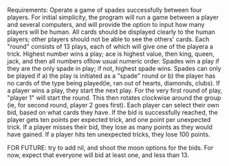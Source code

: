 Requirements: 
  Operate a game of spades successfully between four players. For initial simplicity, the program will run a game between a player and several computers, 
  and will provide the option to input how many players will be human.
  All cards should be displayed clearly to the human players; other players should not be able to see the others' cards.
  Each "round" consists of 13 plays, each of which will give one of the playera a trick.
  Highest number wins a play; ace is highest value, then king, queen, jack, and then all numbers ofllow usual numeric order.
  Spades win a play if they are the only spade in play; if not, highest spade wins.
  Spades can only be played if a) the play is initiated as a "spade" round or b) the player has no cards of the type being played(ie, ran out of hearts, diamonds, clubs). 
  If a player wins a play, they start the next play.
  For the very first round of play, "player 1" will start the round. This then rotates clockwise around the group (ie, for second round, player 2 goes first).
  Each player can select their own bid, based on what cards they have. If the bid is successfully reached, the player gets ten points per expected trick, and one point per unexpected trick.
  If a player misses their bid, they lose as many points as they would have gained.
  If a player hits ten unexpected tricks, they lose 100 points.
  
  FOR FUTURE: try to add nil, and shoot the moon options for the bids. For now, expect that everyone will bid at least one, and less than 13.
